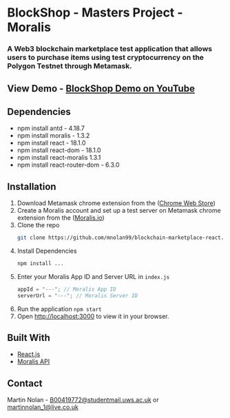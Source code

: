 # BlockShop - Masters Project - Moralis

### A Web3 blockchain marketplace test application that allows users to purchase items using test cryptocurrency on the Polygon Testnet through Metamask.

## View Demo - [BlockShop Demo on YouTube](https://youtu.be/6TLR_aCEON0)

## Dependencies

- npm install antd - 4.18.7
- npm install moralis - 1.3.2
- npm install react - 18.1.0
- npm install react-dom - 18.1.0
- npm install react-moralis 1.3.1
- npm install react-router-dom - 6.3.0

## Installation

1. Download Metamask chrome extension from the ([Chrome Web Store](https://chrome.google.com/webstore/detail/metamask/nkbihfbeogaeaoehlefnkodbefgpgknn?hl=en))
2. Create a Moralis account and set up a test server on Metamask chrome extension from the ([Moralis.io](Moralis.io))
3. Clone the repo
   ```sh
   git clone https://github.com/mnolan99/blockchain-marketplace-react.git
   ```
4. Install Dependencies
   ```sh
   npm install ...
   ```
5. Enter your Moralis App ID and Server URL in `index.js`
   ```js
   appId = "---"; // Moralis App ID
   serverUrl = "---"; // Moralis Server ID
   ```
6. Run the application
   `npm start`
7. Open [http://localhost:3000](http://localhost:3000) to view it in your browser.

## Built With

- [React.js](https://reactjs.org/)
- [Moralis API](https://docs.moralis.io/introduction/readme)

## Contact

Martin Nolan - B00419772@studentmail.uws.ac.uk or martinnolan_1@live.co.uk
